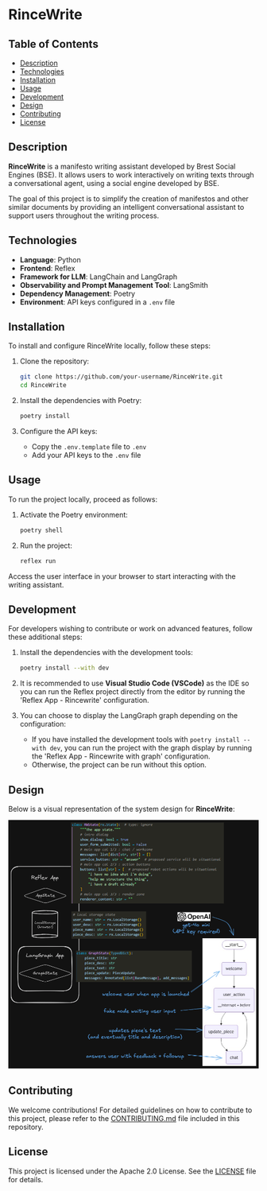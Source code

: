 # RinceWrite

## Table of Contents
- [Description](#description)
- [Technologies](#technologies)
- [Installation](#installation)
- [Usage](#usage)
- [Development](#development)
- [Design](#design)
- [Contributing](#contributing)
- [License](#license)

## Description
**RinceWrite** is a manifesto writing assistant developed by Brest Social Engines (BSE). It allows users to work interactively on writing texts through a conversational agent, using a social engine developed by BSE.

The goal of this project is to simplify the creation of manifestos and other similar documents by providing an intelligent conversational assistant to support users throughout the writing process.

## Technologies
- **Language**: Python
- **Frontend**: Reflex
- **Framework for LLM**: LangChain and LangGraph
- **Observability and Prompt Management Tool**: LangSmith
- **Dependency Management**: Poetry
- **Environment**: API keys configured in a `.env` file

## Installation
To install and configure RinceWrite locally, follow these steps:

1. Clone the repository:
    ```bash
    git clone https://github.com/your-username/RinceWrite.git
    cd RinceWrite
    ```

2. Install the dependencies with Poetry:
    ```bash
    poetry install
    ```

3. Configure the API keys:
    - Copy the `.env.template` file to `.env`
    - Add your API keys to the `.env` file

## Usage
To run the project locally, proceed as follows:

1. Activate the Poetry environment:
    ```bash
    poetry shell
    ```

2. Run the project:
    ```bash
    reflex run
    ```

Access the user interface in your browser to start interacting with the writing assistant.

## Development
For developers wishing to contribute or work on advanced features, follow these additional steps:

1. Install the dependencies with the development tools:
    ```bash
    poetry install --with dev
    ```

2. It is recommended to use **Visual Studio Code (VSCode)** as the IDE so you can run the Reflex project directly from the editor by running the 'Reflex App - Rincewrite' configuration.

3. You can choose to display the LangGraph graph depending on the configuration:
    - If you have installed the development tools with `poetry install --with dev`, you can run the project with the graph display by running the 'Reflex App - Rincewrite with graph' configuration.
    - Otherwise, the project can be run without this option.

## Design
Below is a visual representation of the system design for **RinceWrite**:

![RinceWrite graph design](docs/rincewrite_design.png)

## Contributing
We welcome contributions! For detailed guidelines on how to contribute to this project, please refer to the [CONTRIBUTING.md](CONTRIBUTING.md) file included in this repository.


## License
This project is licensed under the Apache 2.0 License. See the [LICENSE](LICENSE) file for details.

